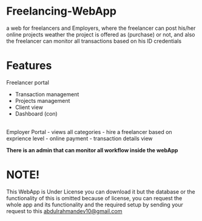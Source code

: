 # Freelancing-WebApp
a web for freelancers and Employers, where the freelancer can post his/her online projects weather the project is offered as (purchase) or not, and also the freelancer can monitor all transactions based on
his ID credentials
# Features
Freelancer portal
 - Transaction management
 - Projects management
 - Client view
 - Dashboard (con)
 <br>
Employer Portal
- views all categories
- hire a freelancer based on exprience level
- online payment
- transaction details view

**There is an admin that can monitor all workflow inside the webApp**

# NOTE!
This WebApp is Under License you can download it but the database or the functionality of this is omitted because of license,
you can request the whole app and its functionality and the required setup by sending your request to this abdulrahmandev10@gmail.com
